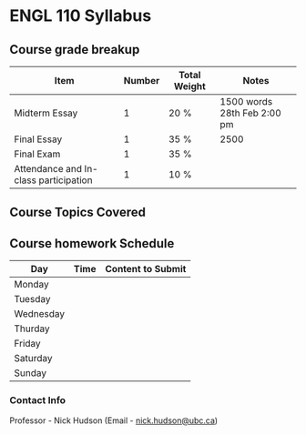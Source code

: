 # ENGL 110 Syllabus

## Course grade breakup
| Item                                  | Number | Total Weight | Notes                          |
| ------------------------------------- | ------ | ------------ | ------------------------------ |
| Midterm Essay                         | 1      | 20 %         | 1500 words    28th Feb 2:00 pm |
| Final Essay                           | 1      | 35 %         | 2500                                |
| Final Exam                            | 1      | 35 %         |                                |
| Attendance and In-class participation | 1      | 10 %         |                                |

## Course Topics Covered

## Course homework Schedule
| Day       | Time | Content to Submit |
| --------- | ---- | ----------------- |
| Monday    |      |                   |
| Tuesday   |      |                   |
| Wednesday |      |                   |
| Thurday   |      |                   |
| Friday    |      |                   |
| Saturday  |      |                   |
| Sunday    |      |                   |


### Contact Info

Professor - Nick Hudson (Email - nick.hudson@ubc.ca)

